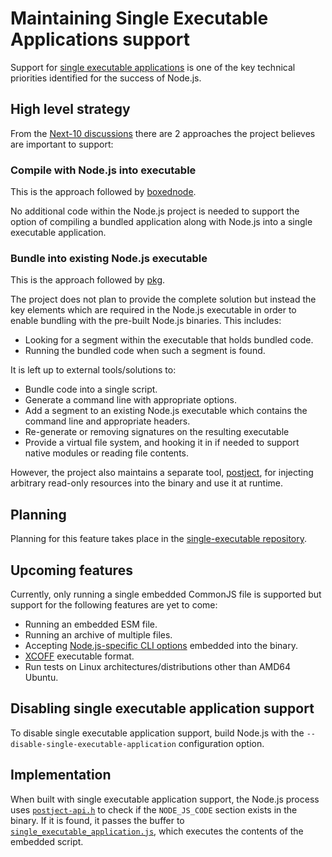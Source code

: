 # Maintaining Single Executable Applications support

Support for [single executable applications][] is one of the key technical
priorities identified for the success of Node.js.

## High level strategy

From the [Next-10 discussions][] there are 2 approaches the project believes are
important to support:

### Compile with Node.js into executable

This is the approach followed by [boxednode][].

No additional code within the Node.js project is needed to support the
option of compiling a bundled application along with Node.js into a single
executable application.

### Bundle into existing Node.js executable

This is the approach followed by [pkg][].

The project does not plan to provide the complete solution but instead the key
elements which are required in the Node.js executable in order to enable
bundling with the pre-built Node.js binaries. This includes:

* Looking for a segment within the executable that holds bundled code.
* Running the bundled code when such a segment is found.

It is left up to external tools/solutions to:

* Bundle code into a single script.
* Generate a command line with appropriate options.
* Add a segment to an existing Node.js executable which contains
  the command line and appropriate headers.
* Re-generate or removing signatures on the resulting executable
* Provide a virtual file system, and hooking it in if needed to
  support native modules or reading file contents.

However, the project also maintains a separate tool, [postject][], for injecting
arbitrary read-only resources into the binary and use it at runtime.

## Planning

Planning for this feature takes place in the [single-executable repository][].

## Upcoming features

Currently, only running a single embedded CommonJS file is supported but support
for the following features are yet to come:

* Running an embedded ESM file.
* Running an archive of multiple files.
* Accepting [Node.js-specific CLI options][] embedded into the binary.
* [XCOFF][] executable format.
* Run tests on Linux architectures/distributions other than AMD64 Ubuntu.

## Disabling single executable application support

To disable single executable application support, build Node.js with the
`--disable-single-executable-application` configuration option.

## Implementation

When built with single executable application support, the Node.js process uses
[`postject-api.h`][] to check if the `NODE_JS_CODE` section exists in the
binary. If it is found, it passes the buffer to
[`single_executable_application.js`][], which executes the contents of the
embedded script.

[Next-10 discussions]: https://github.com/nodejs/next-10/blob/main/meetings/summit-nov-2021.md#single-executable-applications
[Node.js-specific CLI options]: https://nodejs.org/api/cli.html
[XCOFF]: https://www.ibm.com/docs/en/aix/7.2?topic=formats-xcoff-object-file-format
[`postject-api.h`]: https://github.com/nodejs/node/blob/71951a0e86da9253d7c422fa2520ee9143e557fa/test/fixtures/postject-copy/node_modules/postject/dist/postject-api.h
[`single_executable_application.js`]: https://github.com/nodejs/node/blob/main/lib/internal/main/single_executable_application.js
[boxednode]: https://github.com/mongodb-js/boxednode
[pkg]: https://github.com/vercel/pkg
[postject]: https://github.com/nodejs/postject
[single executable applications]: https://github.com/nodejs/node/blob/main/doc/contributing/technical-priorities.md#single-executable-applications
[single-executable repository]: https://github.com/nodejs/single-executable
